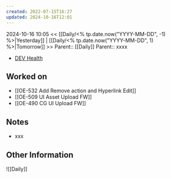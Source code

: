 ```yaml
---
created: 2022-07-15T16:27
updated: 2024-10-16T12:01
---
```

2024-10-16 10:05
<< [[Daily/<% tp.date.now("YYYY-MM-DD", -1) %>|Yesterday]] | [[Daily/<% tp.date.now("YYYY-MM-DD", 1) %>|Tomorrow]] >>
Parent:: [[Daily]] 
Parent:: xxxx

- [DEV Health](https://health-configdev.mixtelematics.com/public/mapshow.htm?id=2001&mapid=1A35514B-E08F-4B7C-90B8-CD1774AE8CA3)

## Worked on

- [[OE-532 Add Remove action and Hyperlink Edit]]
- [[OE-509 UI Asset Upload FW]]
- [[OE-490 CG UI Upload FW]]

## Notes

- xxx

## Other Information

![[Daily]]
